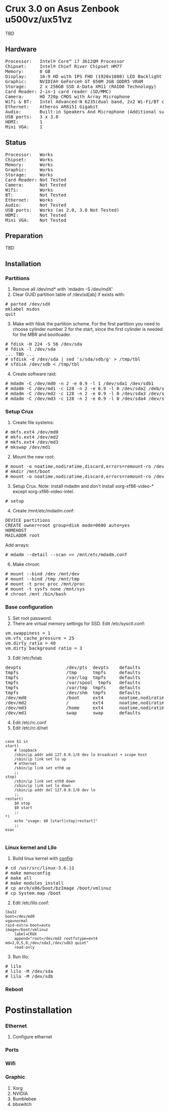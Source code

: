 Crux 3.0 on Asus Zenbook u500vz/ux51vz
======================================

TBD

Hardware
--------

<pre>
Processor:   Intel® Core™ i7 3612QM Processor
Chipset:     Intel® Chief River Chipset HM77
Memory:      8 GB
Display:     16:9 HD with IPS FHD (1920x1080) LED Backlight anti-glare
Graphic:     NVIDIA® GeForce® GT 650M 2GB GDDR5 VRAM
Storage:     2 x 256GB SSD A-Data XM11 (RAID0 Technology)
Card Reader: 2-in-1 card reader (SD/MMC)
Camera:	     HD 720p CMOS with Array Microphone
Wifi & BT:   Intel Advanced-N 6235(dual band, 2x2 Wi-Fi/BT combo HMC module)
Ethernet:    Atheros AR8151 Gigabit
Audio:       Built-in Speakers And Microphone (Additional subwoofer)
USB ports:   3 x 3.0
HDMI:        1
Mini VGA:    1
</pre>

Status
------
<pre>
Processor:   Works
Chipset:     Works
Memory:      Works
Graphic:     Works
Storage:     Works
Card Reader: Not Tested
Camera:      Not Tested
Wifi:        Works
BT:          Not Tested
Ethernet:    Works
Audio:       Not Tested
USB ports:   Works (as 2.0, 3.0 Not Tested)
HDMI:        Not Tested
Mini VGA:    Not Tested
</pre>

Preparation
-----------

TBD

Installation
------------

### Partitions

1. Remove all /dev/md* with `mdadm -S /dev/mdX'
2. Clear GUID partition table  of /dev/sd[ab] if exists with:
<pre>
# parted /dev/sdX
mklabel msdos
quit
</pre>
3. Make with fdisk the partition scheme. For the first partition you need to choose cylinder number 2 for the start,
since the first cylinder is needed for the MBR and bootloader.
<pre>
# fdisk -H 224 -S 56 /dev/sda
# fdisk -l /dev/sda
... TBD ...
# sfdisk -d /dev/sda | sed 's/sda/sdb/g' > /tmp/tbl
# sfdisk /dev/sdb < /tmp/tbl
</pre>
4. Create software raid:
<pre>
# mdadm -C /dev/md0 -n 2 -e 0.9 -l 1 /dev/sda1 /dev/sdb1
# mdadm -C /dev/md1 -c 128 -n 2 -e 0.9 -l 0 /dev/sda2 /deb/sdb2
# mdadm -C /dev/md2 -c 128 -n 2 -e 0.9 -l 0 /dev/sda3 /dev/sdb3
# mdadm -C /dev/md3 -c 128 -n 2 -e 0.9 -l 0 /dev/sda4 /dev/sdb4
</pre>

### Setup Crux

1. Create file systems:
<pre>
# mkfs.ext4 /dev/md0
# mkfs.ext4 /dev/md2
# mkfs.ext4 /dev/md3
# mkswap /dev/md1
</pre>
2. Mount the new root:
<pre>
# mount -o noatime,nodiratime,discard,errors=remount-ro /dev/md2 /mnt
# mkdir /mnt/boot
# mount -o noatime,nodiratime,discard,errors=remount-ro /dev/md0 /mnt/boot
</pre>
3. Setup Crux. Note: install mdadm and don't install xorg-xf86-video-* except xorg-xf86-video-intel.
<pre>
# setup
</pre>
4. Create /mnt/etc/mdadm.conf:
<pre>
DEVICE partitions
CREATE owner=root group=disk mode=0600 auto=yes
HOMEHOST <system>
MAILADDR root
</pre>
Add arrays:
<pre>
# mdadm --detail --scan >> /mnt/etc/mdadm.conf
</pre>
6. Make chroot:
<pre>
# mount --bind /dev /mnt/dev
# mount --bind /tmp /mnt/tmp
# mount -t proc proc /mnt/proc
# mount -t sysfs none /mnt/sys
# chroot /mnt /bin/bash
</pre>

### Base configuration

1. Set root password.
2. There are virtual memory settings for SSD. Edit /etc/sysctl.conf:
<pre>
vm.swappiness = 1
vm.vfs_cache_pressure = 25
vm.dirty_ratio = 40
vm.dirty_background_ratio = 3
</pre>
3. Edit /etc/fstab
<pre>
devpts                 /dev/pts  devpts    defaults               0      0
tmpfs                  /tmp      tmpfs     defaults               0      0
tmpfs                  /var/log  tmpfs     defaults               0      0
tmpfs                  /var/spool  tmpfs   defaults               0      0
tmpfs                  /var/tmp  tmpfs     defaults               0      0
tmpfs                  /dev/shm  tmpfs     defaults               0      0
/dev/md0               /boot     ext4      noatime,nodiratime,discard,errors=remount-ro 0 1
/dev/md2               /         ext4      noatime,nodiratime,discard,errors=remount-ro 0 1
/dev/md3               /home     ext4      noatime,nodiratime,discard,errors=remount-ro 0 1
/dev/md1               swap      swap      defaults               0      0
</pre>
4. Edit /etc/rc.conf
5. Edit /etc/rc.d/net

<pre><code>
case $1 in
start)
    # loopback
	/sbin/ip addr add 127.0.0.1/8 dev lo broadcast + scope host
	/sbin/ip link set lo up
	# ethernet
	/sbin/ip link set eth0 up
	;;
stop)
	/sbin/ip link set eth0 down
	/sbin/ip link set lo down
	/sbin/ip addr del 127.0.0.1/8 dev lo
	;;
restart)
	$0 stop
	$0 start
	;;
*)
	echo "usage: $0 [start|stop|restart]"
	;;
esac
</code>
</pre>

### Linux kernel and Lilo

1. Build linux kernel with [config](config):
<pre>
# cd /usr/src/linux-3.6.11
# make menuconfig
# make all
# make modules_install
# cp arch/x86/boot/bzImage /boot/vmlinuz
# cp System.map /boot
</pre>

2. Edit /etc/lilo.conf:

<pre><code>lba32
boot=/dev/md0
vga=normal
raid-extra-boot=auto
image=/boot/vmlinuz
    label=CRUX
    append="root=/dev/md2 rootfstype=ext4 md=2,0,5,0,/dev/sda3,/dev/sdb3 quiet"
    read-only
</code></pre>

3. Run lilo:
<pre>
# lilo
# lilo -M /dev/sda
# lilo -M /dev/sdb
</pre>

### Reboot

Postinstallation
================

### Ethernet
1. Configure ethernet

### Ports

### Wifi

### Graphic
1. Xorg
2. NVIDIA
3. Bumblebee
4. bbswitch


